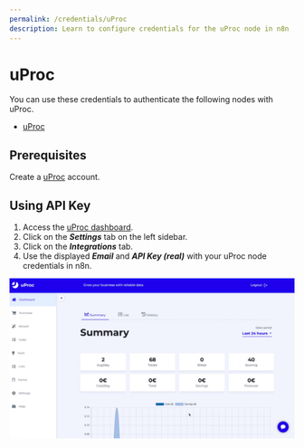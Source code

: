 ```yaml
---
permalink: /credentials/uProc
description: Learn to configure credentials for the uProc node in n8n
---
```


# uProc

You can use these credentials to authenticate the following nodes with uProc.
- [uProc](../../nodes-library/nodes/uProc/README.md)

## Prerequisites

Create a [uProc](https://uProc.io) account.

## Using API Key

1. Access the [uProc dashboard](https://app.uproc.io/#/dashboard).
2. Click on the ***Settings*** tab on the left sidebar.
3. Click on the ***Integrations*** tab.
4. Use the displayed ***Email*** and ***API Key (real)*** with your uProc node credentials in n8n.

![Getting uProc credentials](./using-api.gif)
